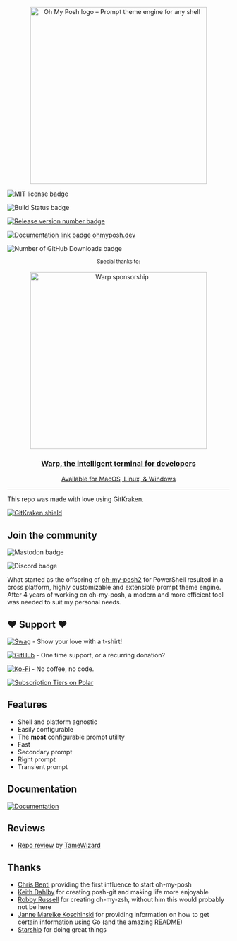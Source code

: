 <!-- markdownlint-disable -->
<p align="center">
  <img
    width="400"
    src="https://raw.githubusercontent.com/jandedobbeleer/oh-my-posh/main/website/static/img/logo.png"
    alt="Oh My Posh logo – Prompt theme engine for any shell"
  />
</p>
<!-- markdownlint-enable -->

![MIT license badge](https://img.shields.io/github/license/JanDeDobbeleer/oh-my-posh.svg)

![Build Status badge](https://img.shields.io/github/actions/workflow/status/jandedobbeleer/oh-my-posh/release.yml?branch=main)

[![Release version number badge][release-badge]][release]

[![Documentation link badge ohmyposh.dev][docs-badge]][docs]

![Number of GitHub Downloads badge](https://img.shields.io/github/downloads/jandedobbeleer/oh-my-posh/total?color=pink&label=GitHub%20Downloads)

<!-- markdownlint-disable -->
<div align="center" markdown="1">
   <sup>Special thanks to:</sup>
   <br>
   <br>
   <a href="https://www.warp.dev/oh-my-posh">
      <img alt="Warp sponsorship" width="400" src="https://github.com/user-attachments/assets/c21102f7-bab9-4344-a731-0cf6b341cab2">
   </a>

### [Warp, the intelligent terminal for developers](https://www.warp.dev/oh-my-posh)
[Available for MacOS, Linux, & Windows](https://www.warp.dev/oh-my-posh)<br>

</div>
<hr>
<!-- markdownlint-enable -->

This repo was made with love using GitKraken.

[![GitKraken shield][kraken]][kraken-ref]
<!-- markdownlint-disable first-header-h1 -->

## Join the community

![Mastodon badge](https://img.shields.io/mastodon/follow/110275292073181892?domain=https%3A%2F%2Fhachyderm.io&label=Mastodon&style=social)

![Discord badge](https://img.shields.io/discord/1023597603331526656)

What started as the offspring of [oh-my-posh2](https://github.com/JanDeDobbeleer/oh-my-posh2) for PowerShell
resulted in a cross platform, highly customizable and extensible prompt theme engine. After 4 years of working
on oh-my-posh, a modern and more efficient tool was needed to suit my personal needs.

## :heart: Support :heart:

[![Swag][swag-badge]][swag] - Show your love with a t-shirt!

[![GitHub][github-badge]][github-sponsors] - One time support, or a recurring donation?

[![Ko-Fi][kofi-badge]][kofi] - No coffee, no code.

<!-- markdownlint-disable -->
<a href="https://polar.sh/oh-my-posh">
  <picture>
    <source media="(prefers-color-scheme: dark)" srcset="https://polar.sh/embed/tiers.svg?org=oh-my-posh&darkmode">
    <img alt="Subscription Tiers on Polar" src="https://polar.sh/embed/tiers.svg?org=oh-my-posh">
  </picture>
</a>
<!-- markdownlint-enable -->

## Features

* Shell and platform agnostic
* Easily configurable
* The **most** configurable prompt utility
* Fast
* Secondary prompt
* Right prompt
* Transient prompt

## Documentation

[![Documentation][docs-badge]][docs]

## Reviews

* [Repo review](https://repo-reviews.github.io//reviews/2023-06-21_TameWizard_JanDeDobbeleer_oh-my-posh) by [TameWizard](https://github.com/TameWizard)

## Thanks

* [Chris Benti](https://github.com/chrisbenti/PS-Config) providing the first influence to start oh-my-posh
* [Keith Dahlby](https://github.com/dahlbyk/posh-git) for creating posh-git and making life more enjoyable
* [Robby Russell](https://github.com/ohmyzsh/ohmyzsh) for creating oh-my-zsh, without him this would probably not be here
* [Janne Mareike Koschinski](https://github.com/justjanne) for providing information on how to get certain information
using Go (and the amazing [README](https://github.com/justjanne/powerline-go))
* [Starship](https://github.com/starship/starship/blob/master/src/init/mod.rs) for doing great things

[kraken]: https://img.shields.io/badge/GitKraken-Legendary%20Git%20Tools-teal?style=plastic&logo=gitkraken
[kraken-ref]: https://www.gitkraken.com/invite/nQmDPR9D
[swag-badge]: https://img.shields.io/badge/Swag-Get%20some!-blue
[swag]: https://swag.ohmyposh.dev
[github-badge]: https://img.shields.io/badge/-Sponsor-fafbfc?logo=GitHub%20Sponsors
[github-sponsors]: https://github.com/sponsors/JanDeDobbeleer
[kofi-badge]: https://img.shields.io/badge/Ko--fi-Buy%20me%20a%20coffee!-%2346b798.svg
[kofi]: https://ko-fi.com/jandedobbeleer
[docs-badge]: https://img.shields.io/badge/Docs-ohmyposh.dev-blue
[docs]: https://ohmyposh.dev
[release-badge]: https://img.shields.io/github/v/release/jandedobbeleer/oh-my-posh?label=Release
[release]: https://github.com/JanDeDobbeleer/oh-my-posh/releases/latest
